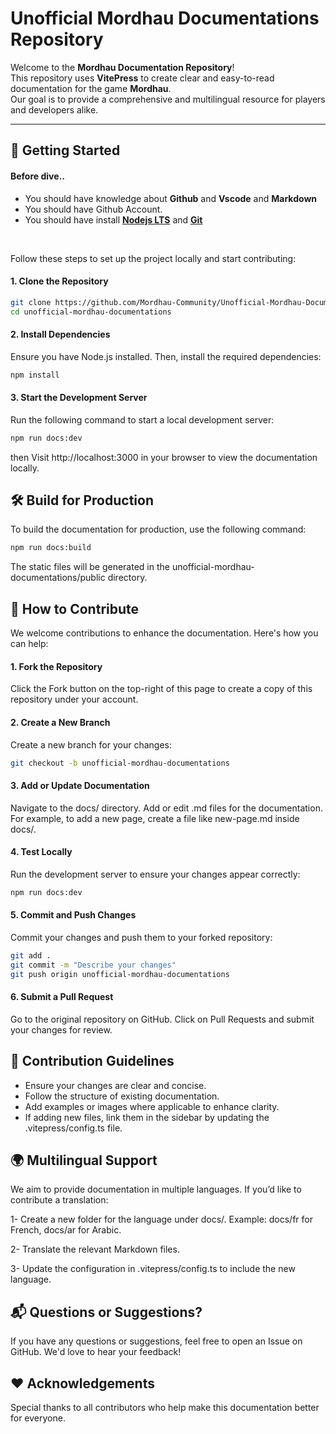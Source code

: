 # Unofficial Mordhau Documentations Repository

Welcome to the **Mordhau Documentation Repository**!  
This repository uses **VitePress** to create clear and easy-to-read documentation for the game **Mordhau**.  
Our goal is to provide a comprehensive and multilingual resource for players and developers alike.

---

## 🚀 Getting Started

#### Before dive..

- You should have knowledge about **Github** and **Vscode** and **Markdown**
- You should have Github Account.
- You should have install **[Nodejs LTS](https://nodejs.org/en)** and **[Git](https://git-scm.com/downloads)**

<br>

Follow these steps to set up the project locally and start contributing:

#### 1. Clone the Repository

```bash
git clone https://github.com/Mordhau-Community/Unofficial-Mordhau-Documentations.git
cd unofficial-mordhau-documentations
```

#### 2. Install Dependencies

Ensure you have Node.js installed. Then, install the required dependencies:

```bash
npm install
```

#### 3. Start the Development Server

Run the following command to start a local development server:

```bash
npm run docs:dev
```

then Visit http://localhost:3000 in your browser to view the documentation locally.

## 🛠️ Build for Production

To build the documentation for production, use the following command:

```bash
npm run docs:build
```

The static files will be generated in the unofficial-mordhau-documentations/public directory.

## 🤝 How to Contribute

We welcome contributions to enhance the documentation. Here's how you can help:

#### 1. Fork the Repository

Click the Fork button on the top-right of this page to create a copy of this repository under your account.

#### 2. Create a New Branch

Create a new branch for your changes:

```bash
git checkout -b unofficial-mordhau-documentations
```

#### 3. Add or Update Documentation

Navigate to the docs/ directory.
Add or edit .md files for the documentation.
For example, to add a new page, create a file like new-page.md inside docs/.

#### 4. Test Locally

Run the development server to ensure your changes appear correctly:

```bash
npm run docs:dev
```

#### 5. Commit and Push Changes

Commit your changes and push them to your forked repository:

```bash
git add .
git commit -m "Describe your changes"
git push origin unofficial-mordhau-documentations
```

#### 6. Submit a Pull Request

Go to the original repository on GitHub.
Click on Pull Requests and submit your changes for review.

## 📜 Contribution Guidelines

- Ensure your changes are clear and concise.
- Follow the structure of existing documentation.
- Add examples or images where applicable to enhance clarity.
- If adding new files, link them in the sidebar by updating the .vitepress/config.ts file.

## 🌍 Multilingual Support

We aim to provide documentation in multiple languages. If you’d like to contribute a translation:

1- Create a new folder for the language under docs/.
Example: docs/fr for French, docs/ar for Arabic.

2- Translate the relevant Markdown files.

3- Update the configuration in .vitepress/config.ts to include the new language.

## 📬 Questions or Suggestions?

If you have any questions or suggestions, feel free to open an Issue on GitHub. We'd love to hear your feedback!

## ❤️ Acknowledgements

Special thanks to all contributors who help make this documentation better for everyone.
